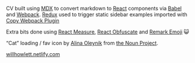 CV built using [MDX](https://github.com/mdx-js/mdx) to convert markdown to [React](https://github.com/facebook/react) components via [Babel](https://github.com/babel/babel) and [Webpack](https://github.com/webpack/webpack). [Redux](https://github.com/reduxjs/redux) used to trigger static sidebar examples imported with [Copy Webpack Plugin](https://github.com/webpack-contrib/copy-webpack-plugin)



Extra bits done using [React Measure](https://github.com/souporserious/react-measure), [React Obfuscate](https://github.com/coston/react-obfuscate) and [Remark Emoji](https://github.com/rhysd/remark-emoji) :smiley_cat:

“Cat” loading / fav icon by [Alina Oleynik](https://thenounproject.com/dorxela/) from [the Noun Project](https://thenounproject.com/).

[willhowlett.netlify.com](https://willhowlett.netlify.com/)